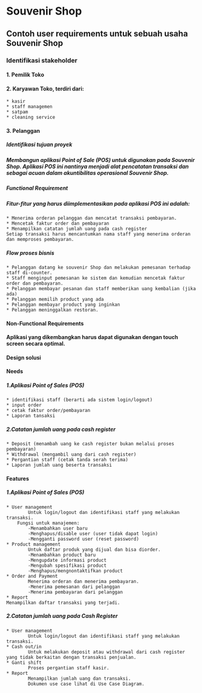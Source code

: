 # Souvenir Shop
## Contoh user requirements untuk sebuah usaha  Souvenir Shop

### Identifikasi stakeholder
#### 1. Pemilik Toko
#### 2. Karyawan Toko, terdiri dari:
	* kasir
	* staff managemen
	* satpam
	* cleaning service
#### 3. Pelanggan
##### Identifikasi tujuan proyek
##### Membangun aplikasi Point of Sale (POS) untuk digunakan pada Souvenir Shop. Aplikasi POS ini nantinya menjadi alat pencatatan transaksi dan sebagai acuan dalam akuntibilitas operasional Souvenir Shop.
##### Functional Requirement
##### Fitur-fitur yang harus diimplementasikan pada aplikasi POS ini adalah:
	* Menerima orderan pelanggan dan mencatat transaksi pembayaran.
	* Mencetak faktur order dan pembayaran
	* Menampilkan catatan jumlah uang pada cash register
	Setiap transaksi harus mencantumkan nama staff yang menerima orderan dan memproses pembayaran.
##### Flow proses bisnis
	* Pelanggan datang ke souvenir Shop dan melakukan pemesanan terhadap staff di-counter.
	* Staff menginput pemesanan ke sistem dan kemudian mencetak faktur order dan pembayaran.
	* Pelanggan membayar pesanan dan staff memberikan uang kembalian (jika ada)
	* Pelanggan memilih product yang ada
	* Pelanggan membayar product yang inginkan
	* Pelanggan meninggalkan restoran.
#### Non-Functional Requirements
#### Aplikasi yang dikembangkan harus dapat digunakan dengan touch screen secara optimal.
#### Design solusi
#### Needs
##### 1.Aplikasi Point of Sales (POS)
	* identifikasi staff (berarti ada sistem login/logout)
	* input order
	* cetak faktur order/pembayaran
	* Laporan tansaksi
##### 2.Catatan jumlah uang pada cash register
	* Deposit (menambah uang ke cash register bukan melalui proses pembayaran)
	* Withdrawal (mengambil uang dari cash register)
	* Pergantian staff (cetak tanda serah terima)
	* Laporan jumlah uang beserta transaksi
#### Features
##### 1.Aplikasi Point of Sales (POS)
	* User management
			Untuk login/logout dan identifikasi staff yang melakukan transaksi.
		Fungsi untuk manajemen:
			-Menambahkan user baru
			-Menghapus/disable user (user tidak dapat login)
			-Mengganti password user (reset password)
	* Product management
			Untuk daftar produk yang dijual dan bisa diorder.
			-Menambahkan product baru
			-Mengupdate informasi product
			-Mengubah spesifikasi product
			-Menghapus/mengnontaktifkan product
	* Order and Payment
			Menerima orderan dan menerima pembayaran.
			-Menerima pemesanan dari pelanggan
			-Menerima pembayaran dari pelanggan
	* Report
	Menampilkan daftar transaksi yang terjadi.
##### 2.Catatan jumlah uang pada Cash Register
	* User management
			Untuk login/logout dan identifikasi staff yang melakukan transaksi.
	* Cash out/in
			Untuk melakukan deposit atau withdrawal dari cash register yang tidak berkaitan dengan transaksi penjualan.
	* Ganti shift
			Proses pergantian staff kasir.
	* Report
			Menampilkan jumlah uang dan transaksi.
			Dokumen use case lihat di Use Case Diagram.
